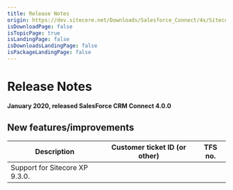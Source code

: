 ```yaml
---
title: Release Notes
origin: https://dev.sitecore.net/Downloads/Salesforce_Connect/4x/Sitecore_Connect_for_Salesforce_CRM_400/Release_Notes
isDownloadPage: false
isTopicPage: true
isLandingPage: false
isDownloadsLandingPage: false
isPackageLandingPage: false
---
```


# Release Notes

**January 2020, released SalesForce CRM Connect 4.0.0**

## New features/improvements

 | Description | Customer ticket ID (or other) | TFS no. |
 | --- | --- | --- |
 | Support for Sitecore XP 9.3.0. |  |  |